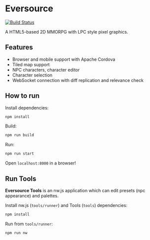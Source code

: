 # Eversource
[![Build Status](https://travis-ci.org/zoltan-mihalyi/eversource.svg?branch=master)](https://travis-ci.org/zoltan-mihalyi/eversource)

A HTML5-based 2D MMORPG with LPC style pixel graphics.

## Features
- Browser and mobile support with Apache Cordova
- Tiled map support
- NPC characters, character editor
- Character selection
- WebSocket connection with diff replication and relevance check

## How to run

Install dependencies:
```sh
npm install
```
 
Build:
 ```sh
npm run build
```

Run:
```sh
npm run start
```
Open `localhost:8000` in a browser!

## Run Tools
**Eversource Tools** is an nw.js application which can edit presets (npc appearance) and palettes. 

Install nw.js (`tools/runner`) and Tools (`tools`) dependencies: 
```sh
npm install
```
Run from `tools/runner`:
```sh
npm run nw
```
